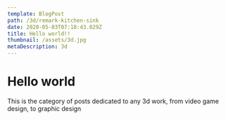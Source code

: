 ```yaml
---
template: BlogPost
path: /3d/remark-kitchen-sink
date: 2020-05-03T07:18:43.029Z
title: Hello world!!
thumbnail: /assets/3d.jpg
metaDescription: 3d
---
```

# Hello world

This is the category of posts dedicated to any 3d work, from video game design, to graphic design
